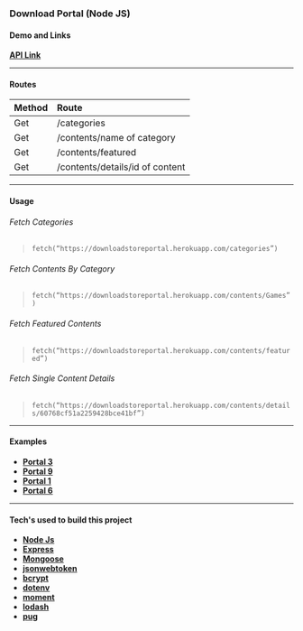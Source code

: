 ### Download Portal (Node JS)

#### Demo and Links

**[API Link](http://downloadstoreportal.herokuapp.com/)**

___

#### Routes
| Method | Route |
|--------|:------|
| Get | /categories |
| Get | /contents/name of category |
| Get | /contents/featured |
| Get | /contents/details/id of content |

___

#### Usage
###### Fetch Categories
> `fetch(“https://downloadstoreportal.herokuapp.com/categories”)`

###### Fetch Contents By Category
> `fetch(“https://downloadstoreportal.herokuapp.com/contents/Games”)`

###### Fetch Featured Contents
> `fetch(“https://downloadstoreportal.herokuapp.com/contents/featured”)`

###### Fetch Single Content Details
> `fetch(“https://downloadstoreportal.herokuapp.com/contents/details/60768cf51a2259428bce41bf”)`

___

#### Examples
- **[Portal 3](https://portal-template-3.netlify.app)**
- **[Portal 9](https://portal-template-9.netlify.app)**
- **[Portal 1](https://portal-template-1.netlify.app)**
- **[Portal 6](https://content-portal-6.netlify.app)**
___

#### Tech's used to build this project
- **[Node Js](https://nodejs.org/en/)**
- **[Express](https://expressjs.com/)**
- **[Mongoose](https://mongoosejs.com/)**
- **[jsonwebtoken](https://www.npmjs.com/package/jsonwebtoken)**
- **[bcrypt](https://www.npmjs.com/package/bcryptjs)**
- **[dotenv](https://www.npmjs.com/package/dotenv)**
- **[moment](https://momentjs.com/)**
- **[lodash](https://lodash.com/)**
- **[pug](https://pugjs.org/api/getting-started.html)**
